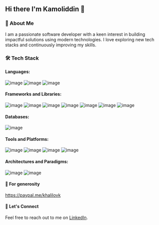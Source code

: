 ## Hi there I'm Kamoliddin 👋

### 🚀 About Me

I am a passionate software developer with a keen interest in building impactful solutions using modern technologies. I love exploring new tech stacks and continuously improving my skills. 

### 🛠️ Tech Stack

#### Languages:

![image](https://github.com/user-attachments/assets/2a943a31-1cf5-44d9-a537-2a45bf46c564)
![image](https://github.com/user-attachments/assets/2a48b42b-e73f-4458-95f6-66dc5aa0b76d)
![image](https://github.com/user-attachments/assets/b311918b-3d05-4dcb-8f12-290eb60ae986)

#### Frameworks and Libraries:

![image](https://github.com/user-attachments/assets/f1ce3030-3ce2-4c65-bef0-69b7bea094ed)
![image](https://github.com/user-attachments/assets/328e461f-a0ef-45c0-a1f6-b0ba24c565e2)
![image](https://github.com/user-attachments/assets/d7c315b7-798e-4d62-afc1-909fdb47f253)
![image](https://github.com/user-attachments/assets/bc49b726-7fe6-4e38-baa7-205fdf7140da)
![image](https://github.com/user-attachments/assets/34aeff31-cae3-4373-89e8-690bed06140b)
![image](https://github.com/user-attachments/assets/4dfee010-57c9-436f-a152-f4ad2a5f12de)
![image](https://github.com/user-attachments/assets/98fe4eed-cb51-4cc5-8e9e-ecd5f8c43f3c)

#### Databases:

![image](https://github.com/user-attachments/assets/787d7e29-6fd5-4119-9670-1285a16f8b5b)


#### Tools and Platforms:

![image](https://github.com/user-attachments/assets/9216b0b9-adc2-4fa7-83aa-d7636603a4d0)
![image](https://github.com/user-attachments/assets/94231d7d-d33d-4a2b-927e-14ed917b3504)
![image](https://github.com/user-attachments/assets/c808e33e-57c5-4dbf-8382-cd89e6350c50)
![image](https://github.com/user-attachments/assets/60cc7492-838b-4226-bea0-16bd6a80e3ea)


#### Architectures and Paradigms:

![image](https://github.com/user-attachments/assets/50daefe7-96d6-4537-9250-3afa7080156c)
![image](https://github.com/user-attachments/assets/4162d9d1-7e05-44a3-9555-a461952842e3)

#### 🔗 For generosity
https://paypal.me/khalilovk

#### 🔗 Let's Connect
Feel free to reach out to me on [LinkedIn](https://www.linkedin.com/in/khalilov-kamoliddin-6a7314124/).

